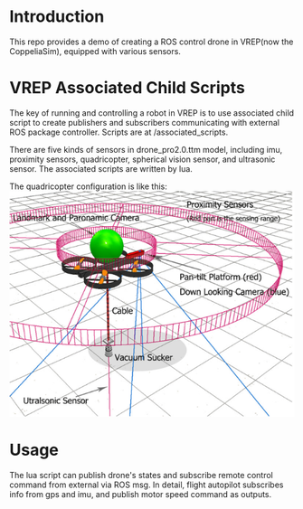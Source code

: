 # Introduction
This repo provides a demo of creating a ROS control drone in VREP(now the CoppeliaSim), equipped with various sensors.

# VREP Associated Child Scripts
The key of running and controlling a robot in VREP is to use associated child script to create publishers and subscribers communicating with external ROS package controller. Scripts are at /associated_scripts.

There are five kinds of sensors in drone_pro2.0.ttm model, including imu, proximity sensors, quadricopter, spherical vision sensor, and ultrasonic sensor. The associated scripts are written by lua.

The quadricopter configuration is like this:
![avatar](/UAV%20config.png)


# Usage
The lua script can publish drone's states and subscribe remote control command from external via ROS msg. In detail, flight autopilot subscribes info from gps and imu, and publish motor speed command as outputs.

